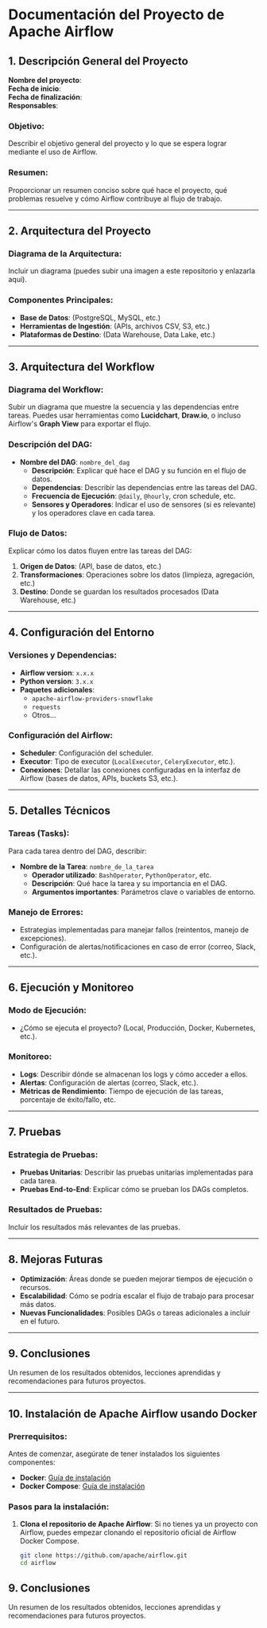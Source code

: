 # Documentación del Proyecto de Apache Airflow

## 1. Descripción General del Proyecto

**Nombre del proyecto**:  
**Fecha de inicio**:  
**Fecha de finalización**:  
**Responsables**:  

### Objetivo:
Describir el objetivo general del proyecto y lo que se espera lograr mediante el uso de Airflow.

### Resumen:
Proporcionar un resumen conciso sobre qué hace el proyecto, qué problemas resuelve y cómo Airflow contribuye al flujo de trabajo.

---

## 2. Arquitectura del Proyecto

### Diagrama de la Arquitectura:
Incluir un diagrama (puedes subir una imagen a este repositorio y enlazarla aquí).

### Componentes Principales:
- **Base de Datos**: (PostgreSQL, MySQL, etc.)
- **Herramientas de Ingestión**: (APIs, archivos CSV, S3, etc.)
- **Plataformas de Destino**: (Data Warehouse, Data Lake, etc.)

---

## 3. Arquitectura del Workflow

### Diagrama del Workflow:
Subir un diagrama que muestre la secuencia y las dependencias entre tareas. Puedes usar herramientas como **Lucidchart**, **Draw.io**, o incluso Airflow's **Graph View** para exportar el flujo.

### Descripción del DAG:
- **Nombre del DAG**: `nombre_del_dag`
  - **Descripción**: Explicar qué hace el DAG y su función en el flujo de datos.
  - **Dependencias**: Describir las dependencias entre las tareas del DAG.
  - **Frecuencia de Ejecución**: `@daily`, `@hourly`, cron schedule, etc.
  - **Sensores y Operadores**: Indicar el uso de sensores (si es relevante) y los operadores clave en cada tarea.

### Flujo de Datos:
Explicar cómo los datos fluyen entre las tareas del DAG:
1. **Origen de Datos**: (API, base de datos, etc.)
2. **Transformaciones**: Operaciones sobre los datos (limpieza, agregación, etc.)
3. **Destino**: Donde se guardan los resultados procesados (Data Warehouse, etc.)

---

## 4. Configuración del Entorno

### Versiones y Dependencias:
- **Airflow version**: `x.x.x`
- **Python version**: `3.x.x`
- **Paquetes adicionales**: 
  - `apache-airflow-providers-snowflake`
  - `requests`
  - Otros...

### Configuración del Airflow:
- **Scheduler**: Configuración del scheduler.
- **Executor**: Tipo de executor (`LocalExecutor`, `CeleryExecutor`, etc.).
- **Conexiones**: Detallar las conexiones configuradas en la interfaz de Airflow (bases de datos, APIs, buckets S3, etc.).

---

## 5. Detalles Técnicos

### Tareas (Tasks):
Para cada tarea dentro del DAG, describir:
- **Nombre de la Tarea**: `nombre_de_la_tarea`
  - **Operador utilizado**: `BashOperator`, `PythonOperator`, etc.
  - **Descripción**: Qué hace la tarea y su importancia en el DAG.
  - **Argumentos importantes**: Parámetros clave o variables de entorno.

### Manejo de Errores:
- Estrategias implementadas para manejar fallos (reintentos, manejo de excepciones).
- Configuración de alertas/notificaciones en caso de error (correo, Slack, etc.).

---

## 6. Ejecución y Monitoreo

### Modo de Ejecución:
- ¿Cómo se ejecuta el proyecto? (Local, Producción, Docker, Kubernetes, etc.).

### Monitoreo:
- **Logs**: Describir dónde se almacenan los logs y cómo acceder a ellos.
- **Alertas**: Configuración de alertas (correo, Slack, etc.).
- **Métricas de Rendimiento**: Tiempo de ejecución de las tareas, porcentaje de éxito/fallo, etc.

---

## 7. Pruebas

### Estrategia de Pruebas:
- **Pruebas Unitarias**: Describir las pruebas unitarias implementadas para cada tarea.
- **Pruebas End-to-End**: Explicar cómo se prueban los DAGs completos.

### Resultados de Pruebas:
Incluir los resultados más relevantes de las pruebas.

---

## 8. Mejoras Futuras

- **Optimización**: Áreas donde se pueden mejorar tiempos de ejecución o recursos.
- **Escalabilidad**: Cómo se podría escalar el flujo de trabajo para procesar más datos.
- **Nuevas Funcionalidades**: Posibles DAGs o tareas adicionales a incluir en el futuro.

---

## 9. Conclusiones

Un resumen de los resultados obtenidos, lecciones aprendidas y recomendaciones para futuros proyectos.

---

## 10. Instalación de Apache Airflow usando Docker

### Prerrequisitos:
Antes de comenzar, asegúrate de tener instalados los siguientes componentes:
- **Docker**: [Guía de instalación](https://docs.docker.com/get-docker/)
- **Docker Compose**: [Guía de instalación](https://docs.docker.com/compose/install/)

### Pasos para la instalación:

1. **Clona el repositorio de Apache Airflow**:
   Si no tienes ya un proyecto con Airflow, puedes empezar clonando el repositorio oficial de Airflow Docker Compose.
   ```bash
   git clone https://github.com/apache/airflow.git
   cd airflow


## 9. Conclusiones

Un resumen de los resultados obtenidos, lecciones aprendidas y recomendaciones para futuros proyectos.
